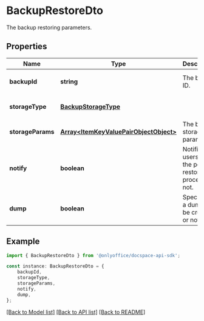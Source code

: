 # BackupRestoreDto

The backup restoring parameters.

## Properties

Name | Type | Description | Notes
------------ | ------------- | ------------- | -------------
**backupId** | **string** | The backup ID. | [optional] [default to undefined]
**storageType** | [**BackupStorageType**](BackupStorageType.md) |  | [optional] [default to undefined]
**storageParams** | [**Array&lt;ItemKeyValuePairObjectObject&gt;**](ItemKeyValuePairObjectObject.md) | The backup storage parameters. | [optional] [default to undefined]
**notify** | **boolean** | Notifies users about the portal restoring process or not. | [optional] [default to undefined]
**dump** | **boolean** | Specifies if a dump will be created or not. | [optional] [default to undefined]

## Example

```typescript
import { BackupRestoreDto } from '@onlyoffice/docspace-api-sdk';

const instance: BackupRestoreDto = {
    backupId,
    storageType,
    storageParams,
    notify,
    dump,
};
```

[[Back to Model list]](../README.md#documentation-for-models) [[Back to API list]](../README.md#documentation-for-api-endpoints) [[Back to README]](../README.md)
